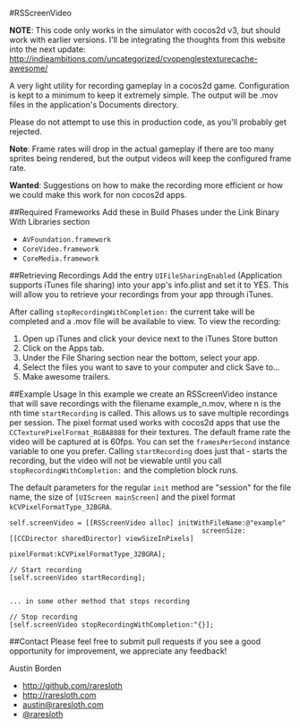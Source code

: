 #RSScreenVideo

__NOTE__: This code only works in the simulator with cocos2d v3, but should work with earlier versions. I'll be integrating the thoughts from this website into the next update: http://indieambitions.com/uncategorized/cvopenglestexturecache-awesome/

A very light utility for recording gameplay in a cocos2d game. Configuration is kept to a minimum to keep it extremely simple. The output will be .mov files in the application's Documents directory.

Please do not attempt to use this in production code, as you'll probably get rejected.

__Note__: Frame rates will drop in the actual gameplay if there are too many sprites being rendered, but the output videos will keep the configured frame rate.

__Wanted__: Suggestions on how to make the recording more efficient or how we could make this work for non cocos2d apps.

##Required Frameworks
Add these in Build Phases under the Link Binary With Libraries section  
* `AVFoundation.framework`  
* `CoreVideo.framework`  
* `CoreMedia.framework`  

##Retrieving Recordings
Add the entry `UIFileSharingEnabled` (Application supports iTunes file sharing) into your app's info.plist and set it to YES. This will allow you to retrieve your recordings from your app through iTunes.

After calling `stopRecordingWithCompletion:` the current take will be completed and a .mov file will be available to view. To view the recording:

1. Open up iTunes and click your device next to the iTunes Store button
2. Click on the Apps tab.
3. Under the File Sharing section near the bottom, select your app.
4. Select the files you want to save to your computer and click Save to...
5. Make awesome trailers.

##Example Usage
In this example we create an RSScreenVideo instance that will save recordings with the filename example\_n.mov, where n is the nth time `startRecording` is called. This allows us to save multiple recordings per session. The pixel format used works with cocos2d apps that use the `CCTexturePixelFormat_RGBA8888` for their textures. The default frame rate the video will be captured at is 60fps. You can set the `framesPerSecond` instance variable to one you prefer. Calling `startRecording` does just that - starts the recording, but the video will not be viewable until you call `stopRecordingWithCompletion:` and the completion block runs.

The default parameters for the regular `init` method are "session" for the file name, the size of `[UIScreen mainScreen]` and the pixel format `kCVPixelFormatType_32BGRA`.

	self.screenVideo = [[RSScreenVideo alloc] initWithFileName:@"example"
                                                    screenSize:[[CCDirector sharedDirector] viewSizeInPixels]
                                                   pixelFormat:kCVPixelFormatType_32BGRA];
												   
    // Start recording
	[self.screenVideo startRecording];
	
	
	... in some other method that stops recording
	
	// Stop recording
	[self.screenVideo stopRecordingWithCompletion:^{}];

##Contact
Please feel free to submit pull requests if you see a good opportunity for improvement, we appreciate any feedback!

Austin Borden  
* <http://github.com/raresloth>  
* <http://raresloth.com>  
* <austin@raresloth.com>  
* [@raresloth](http://twitter.com/raresloth)  